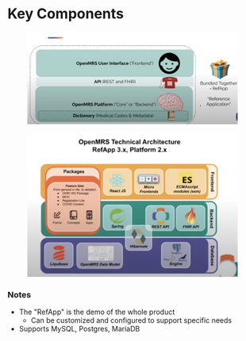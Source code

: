 # Key Components

<figure><img src="../../.gitbook/assets/image (13).png" alt=""><figcaption></figcaption></figure>

<figure><img src="../../.gitbook/assets/image (14).png" alt=""><figcaption></figcaption></figure>

### Notes

* The "RefApp" is the demo of the whole product
  * Can be customized and configured to support specific needs
* Supports MySQL, Postgres, MariaDB
